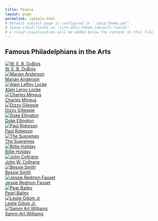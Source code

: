 ```yaml
---
title: People
layout: page
permalink: /people.html
# Default subject page is configured in "_data/theme.yml"
# leave cloud-fields as "site.data.theme.subjects-fields"
# a cloud visualization will be added below the content in this file
---
```


## Famous Philadelphians in the Arts

<div class="grid-container">
  <div class="grid-item">
        <a href = 'https://fortefairy.github.io/collectionbuilderdemo/browse.html#W.%20E.%20B.%20DuBois'>
  		<img src="https://upload.wikimedia.org/wikipedia/commons/f/fd/W.E.B._Du_Bois_by_James_E._Purdy%2C_1907_%28cropped%29.jpg" alt = "W. E. B. DuBois" class="image-grid"/>
  			<br>W. E. B. DuBois</a></div>
  <div class="grid-item">
  		<a href = 'https://fortefairy.github.io/collectionbuilderdemo/browse.html#Marian%20Anderson'>
      <img src="https://upload.wikimedia.org/wikipedia/commons/thumb/a/a8/Marian_Anderson.jpg/1024px-Marian_Anderson.jpg" alt = "Marian Anderson" class="image-grid"/>
  			<br>Marian Anderson</a></div>
  <div class="grid-item">
    <a href = 'https://fortefairy.github.io/collectionbuilderdemo/browse.html#Alain%20LeRoy%20Locke'>
  		<img src="https://upload.wikimedia.org/wikipedia/commons/3/31/Alain_LeRoy_Locke_cr.jpg" alt = "Alain LeRoy Locke" class="image-grid"/>
  			<br>Alain Leroy Locke</a></div>
  <div class="grid-item">
    <a href = 'https://fortefairy.github.io/collectionbuilderdemo/browse.html#Charles%20Mingus'>
  		<img src="https://live.staticflickr.com/129/362094253_9cd7b022ce_z.jpg" alt="Charles Mingus" class="image-grid"/>
  			<br>Charles Mingus</a></div>
  <div class="grid-item">
    <a href = 'https://fortefairy.github.io/collectionbuilderdemo/browse.html#Dizzy%20Gillespie'>
  		<img src="https://upload.wikimedia.org/wikipedia/commons/thumb/2/25/Portrait_of_Dizzy_Gillespie%2C_New_York%2C_N.Y.%2C_ca._May_1947_%28cropped%29.jpg/1024px-Portrait_of_Dizzy_Gillespie%2C_New_York%2C_N.Y.%2C_ca._May_1947_%28cropped%29.jpg" alt="Dizzy Gilespie" class="image-grid"/>
		  	<br>Dizzy Gillespie</a></div>
  <div class="grid-item">
    <a href = 'https://fortefairy.github.io/collectionbuilderdemo/browse.html#Duke%20Ellington'>
  		<img src="https://upload.wikimedia.org/wikipedia/commons/thumb/a/af/Duke_Ellington_-_publicity.JPG/1024px-Duke_Ellington_-_publicity.JPG" alt="Duke Ellington" class="image-grid"/>
  			<br>Duke Ellington</a></div>
  <div class="grid-item">
    <a href = 'https://fortefairy.github.io/collectionbuilderdemo/browse.html#Paul%20Robeson'>
  		<img src="https://upload.wikimedia.org/wikipedia/commons/thumb/3/3b/Paul_Robeson_1942_crop.jpg/1024px-Paul_Robeson_1942_crop.jpg" alt="Paul Robeson" class="image-grid"/>
  			<br>Paul Robeson</a></div>
  <div class="grid-item">
    <a href = 'https://fortefairy.github.io/collectionbuilderdemo/browse.html#The%20Supremes'>
  		<img src="https://upload.wikimedia.org/wikipedia/commons/c/c7/The_Supremes_1966.JPG" alt="The Supremes" class="image-grid"/>
  			<br>The Supremes</a></div>
  <div class="grid-item">
    <a href = 'https://fortefairy.github.io/collectionbuilderdemo/browse.html#Billie%20Holiday'>
  		<img src="https://upload.wikimedia.org/wikipedia/commons/thumb/e/e3/Billie_Holiday%2C_Downbeat%2C_New_York%2C_N.Y.%2C_ca._Feb._1947_%28William_P._Gottlieb_04251%29.jpg/1280px-Billie_Holiday%2C_Downbeat%2C_New_York%2C_N.Y.%2C_ca._Feb._1947_%28William_P._Gottlieb_04251%29.jpg" alt="Billie Holiday" class="image-grid"/>
  			<br>Billie Holiday</a></div>
  <div class="grid-item">
    <a href = 'https://fortefairy.github.io/collectionbuilderdemo/browse.html#John%20Coltrane'>
  		<img src="https://upload.wikimedia.org/wikipedia/commons/thumb/1/14/John_Coltrane_1963_cropped_ver2.jpg/1024px-John_Coltrane_1963_cropped_ver2.jpg" alt="John Coltrane" class="image-grid"/>
  			<br>John W. Coltrane</a></div>
  <div class="grid-item">
    <a href='https://fortefairy.github.io/collectionbuilderdemo/browse.html#Bessie%20Smith'>
  		<img src="https://upload.wikimedia.org/wikipedia/commons/thumb/d/df/Bessiesmith3.jpg/1024px-Bessiesmith3.jpg" alt="Bessie Smith" class="image-grid"/>
  			<br>Bessie Smith</a></div>
  <div class="grid-item">
    <a href = 'https://fortefairy.github.io/collectionbuilderdemo/browse.html#Jessie%20Redmon%20Fauset'>
    <img src="https://upload.wikimedia.org/wikipedia/commons/e/ea/Negro_Poets_and_Their_Poems-0182.jpg" alt="Jessie Redmon Fauset" class="image-grid"/>
  	<br>Jessie Redmon Fauset</a></div>
  <div class="grid-item">
    <a href = 'https://fortefairy.github.io/collectionbuilderdemo/browse.html#Pearl%20Bailey'>
    <img src="https://upload.wikimedia.org/wikipedia/commons/4/44/Pearl_Bailey_-_publicity.jpg" alt="Pear Bailey" class="image-grid"/>
  	<br>Pearl Bailey</a></div>
  <div class="grid-item">
    <a href = 'https://fortefairy.github.io/collectionbuilderdemo/browse.html#Lesie%20Odom%20Jr'>
    <img src="https://upload.wikimedia.org/wikipedia/commons/c/cc/Leslie_Odom_Jr._Philanthropy_Summit_2016_02.30_%28cropped%29.jpg" alt = "Leslie Odom Jr" class="image-grid"/>
  	<br>Leslie Odom Jr.</a></div>
  <div class="grid-item">
    <a href = 'https://fortefairy.github.io/collectionbuilderdemo/browse.html#Samm-Art%20Williams'>
    <img src="https://upload.wikimedia.org/wikipedia/en/9/96/Publicity_Photo_of_Samm-Art_Williams.jpg" alt = "Samm Art Williams" class="image-grid"/>
  	<br>Samm-Art Williams</a></div>	
</div>

